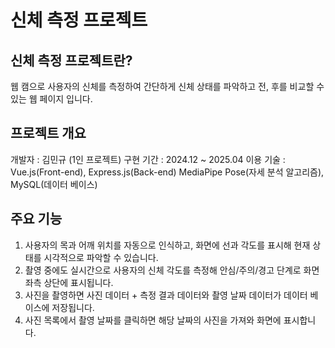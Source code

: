 # 신체 측정 프로젝트

## 신체 측정 프로젝트란?
웹 캠으로 사용자의 신체를 측정하여
간단하게 신체 상태를 파악하고 
전, 후를 비교할 수 있는 웹 페이지 입니다.

## 프로젝트 개요
개발자 : 김민규 (1인 프로젝트)
구현 기간 : 2024.12 ~ 2025.04
이용 기술 : Vue.js(Front-end), Express.js(Back-end)
MediaPipe Pose(자세 분석 알고리즘), MySQL(데이터 베이스)


## 주요 기능
1. 사용자의 목과 어깨 위치를 자동으로 인식하고, 화면에 선과 각도를 표시해
현재 상태를 시각적으로 파악할 수 있습니다.
2. 촬영 중에도 실시간으로 사용자의 신체 각도를 측정해
안심/주의/경고 단계로 화면 좌측 상단에 표시됩니다.
3. 사진을 촬영하면 사진 데이터 + 측정 결과 데이터와
촬영 날짜 데이터가 데이터 베이스에 저장됩니다.
4. 사진 목록에서 촬영 날짜를 클릭하면 해당 날짜의 사진을 가져와 화면에 표시합니다.


